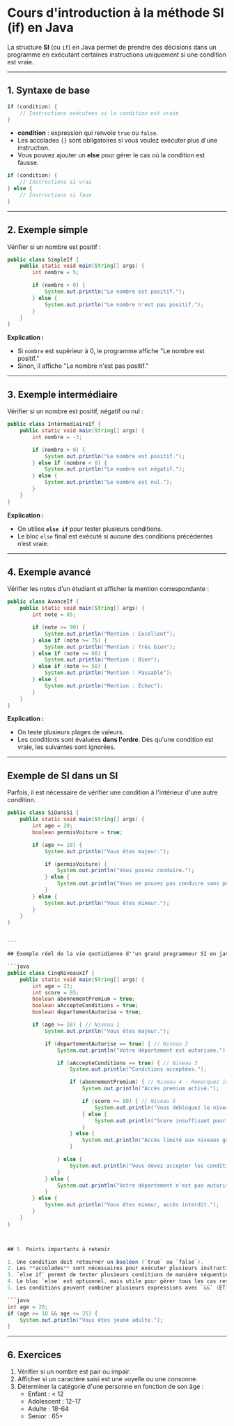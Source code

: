 # Cours d'introduction à la méthode **SI (if)** en Java

La structure **SI** (ou `if`) en Java permet de prendre des décisions dans un programme en exécutant certaines instructions uniquement si une condition est vraie.

---

## 1. Syntaxe de base

```java
if (condition) {
    // Instructions exécutées si la condition est vraie
}
```

- **condition** : expression qui renvoie `true` ou `false`.
- Les accolades `{}` sont obligatoires si vous voulez exécuter plus d'une instruction.
- Vous pouvez ajouter un **else** pour gérer le cas où la condition est fausse.

```java
if (condition) {
    // Instructions si vrai
} else {
    // Instructions si faux
}
```

---

## 2. Exemple simple

Vérifier si un nombre est positif :

```java
public class SimpleIf {
    public static void main(String[] args) {
        int nombre = 5;

        if (nombre > 0) {
            System.out.println("Le nombre est positif.");
        } else {
            System.out.println("Le nombre n'est pas positif.");
        }
    }
}
```

**Explication :**  
- Si `nombre` est supérieur à 0, le programme affiche "Le nombre est positif."  
- Sinon, il affiche "Le nombre n'est pas positif."

---

## 3. Exemple intermédiaire

Vérifier si un nombre est positif, négatif ou nul :

```java
public class IntermediaireIf {
    public static void main(String[] args) {
        int nombre = -3;

        if (nombre > 0) {
            System.out.println("Le nombre est positif.");
        } else if (nombre < 0) {
            System.out.println("Le nombre est négatif.");
        } else {
            System.out.println("Le nombre est nul.");
        }
    }
}
```

**Explication :**  
- On utilise **`else if`** pour tester plusieurs conditions.  
- Le bloc `else` final est exécuté si aucune des conditions précédentes n’est vraie.

---

## 4. Exemple avancé

Vérifier les notes d'un étudiant et afficher la mention correspondante :

```java
public class AvanceIf {
    public static void main(String[] args) {
        int note = 85;

        if (note >= 90) {
            System.out.println("Mention : Excellent");
        } else if (note >= 75) {
            System.out.println("Mention : Très bien");
        } else if (note >= 60) {
            System.out.println("Mention : Bien");
        } else if (note >= 50) {
            System.out.println("Mention : Passable");
        } else {
            System.out.println("Mention : Échec");
        }
    }
}
```

**Explication :**  
- On teste plusieurs plages de valeurs.  
- Les conditions sont évaluées **dans l'ordre**. Dès qu'une condition est vraie, les suivantes sont ignorées.

---

## Exemple de **SI dans un SI**

Parfois, il est nécessaire de vérifier une condition à l'intérieur d'une autre condition.

```java
public class SiDansSi {
    public static void main(String[] args) {
        int age = 20;
        boolean permisVoiture = true;

        if (age >= 18) {
            System.out.println("Vous êtes majeur.");

            if (permisVoiture) {
                System.out.println("Vous pouvez conduire.");
            } else {
                System.out.println("Vous ne pouvez pas conduire sans permis.");
            }
        } else {
            System.out.println("Vous êtes mineur.");
        }
    }
}


---

## Exemple réel de la vie quotidienne d''un grand programmeur SI en java

```java
public class CinqNiveauxIf {
    public static void main(String[] args) {
        int age = 22;
        int score = 85;
        boolean abonnementPremium = true;
        boolean aAccepteConditions = true;
        boolean departementAutorise = true;

        if (age >= 18) { // Niveau 1
            System.out.println("Vous êtes majeur.");

            if (departementAutorise == true) { // Niveau 2
                System.out.println("Votre département est autorisée.");

                if (aAccepteConditions == true) { // Niveau 3
                    System.out.println("Conditions acceptées.");

                    if (abonnementPremium) { // Niveau 4 - Remarquez ici la possibilité de ne pas faire le == true
                        System.out.println("Accès premium activé.");

                        if (score >= 80) { // Niveau 5
                            System.out.println("Vous débloquez le niveau final !");
                        } else {
                            System.out.println("Score insuffisant pour le niveau final.");
                        }
                    } else {
                        System.out.println("Accès limité aux niveaux gratuits.");
                    }

                } else {
                    System.out.println("Vous devez accepter les conditions pour jouer.");
                }
            } else {
                System.out.println("Votre département n'est pas autorisée pour le jeu.");
            }
        } else {
            System.out.println("Vous êtes mineur, accès interdit.");
        }
    }
}



## 5. Points importants à retenir

1. Une condition doit retourner un booléen (`true` ou `false`).
2. Les **accolades** sont nécessaires pour exécuter plusieurs instructions dans un bloc `if` ou `else`.
3. `else if` permet de tester plusieurs conditions de manière séquentielle.
4. Le bloc `else` est optionnel, mais utile pour gérer tous les cas restants.
5. Les conditions peuvent combiner plusieurs expressions avec `&&` (ET) ou `||` (OU) :

```java
int age = 20;
if (age >= 18 && age <= 25) {
    System.out.println("Vous êtes jeune adulte.");
}
```

---

## 6. Exercices

1. Vérifier si un nombre est pair ou impair.
2. Afficher si un caractère saisi est une voyelle ou une consonne.
3. Déterminer la catégorie d'une personne en fonction de son âge :
   - Enfant : < 12
   - Adolescent : 12–17
   - Adulte : 18–64
   - Senior : 65+

